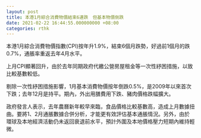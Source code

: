 ```yaml
---
layout: post
title: 本港1月綜合消費物價結束6連跌　但基本物價倒跌
date: 2021-02-22 16:44:55.000000000 +08:00
categories: rthk
---
```


本港1月綜合消費物價指數(CPI)按年升1.9%，結束6個月跌勢，好過前1個月的跌0.7%，通脹率重返去年4月水平。

上月CPI顯著回升，由於去年同期政府代繳公營房屋租金等一次性紓困措施，以致比較基數較低。

剔除一次性紓困措施影響，1月基本消費物價按年倒跌0.5%，是2009年以來首次下跌；去年12月是持平。期內，外出用膳費用下跌、豬肉價格跌幅擴大。

政府發言人表示，去年農曆新年較早來臨，食品價格比較基數高，造成上月數據扭曲。要將1、2月通脹數據合併分析，才能更有效評估基本通脹情況。另外，由於環球及本地經濟活動仍未返回衰退前水平，預計外圍及本地價格壓力短期內維持輕微。
